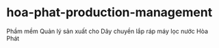 # hoa-phat-production-management
Phầm mềm Quản lý sản xuất cho Dây chuyền lắp ráp máy lọc nước Hòa Phát
